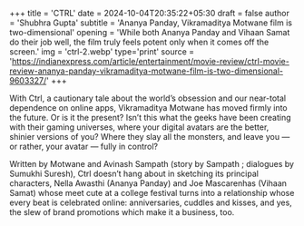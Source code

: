 +++
title = 'CTRL'
date = 2024-10-04T20:35:22+05:30
draft = false
author = 'Shubhra Gupta'
subtitle = 'Ananya Panday, Vikramaditya Motwane film is two-dimensional'
opening = 'While both Ananya Panday and Vihaan Samat do their job well, the film truly feels potent only when it comes off the screen.'
img = 'ctrl-2.webp'
type='print'
source = 'https://indianexpress.com/article/entertainment/movie-review/ctrl-movie-review-ananya-panday-vikramaditya-motwane-film-is-two-dimensional-9603327/'
+++

With Ctrl, a cautionary tale about the world’s obsession and our near-total dependence on online apps, Vikramaditya Motwane has moved firmly into the future. Or is it the present? Isn’t this what the geeks have been creating with their gaming universes, where your digital avatars are the better, shinier versions of you? Where they slay all the monsters, and leave you &mdash; or rather, your avatar &mdash; fully in control?

Written by Motwane and Avinash Sampath (story by Sampath ; dialogues by Sumukhi Suresh), Ctrl doesn’t hang about in sketching its principal characters, Nella Awasthi (Ananya Panday) and Joe Mascarenhas (Vihaan Samat) whose meet cute at a college festival turns into a relationship whose every beat is celebrated online: anniversaries, cuddles and kisses, and yes, the slew of brand promotions which make it a business, too.
